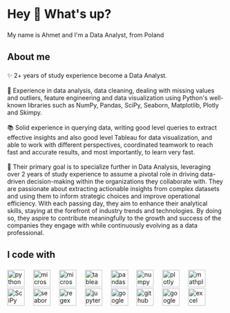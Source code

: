 <h1 align="left">Hey 👋 What's up?</h1>

###

<p align="left">My name is Ahmet and I'm a Data Analyst, from Poland</p>

###

<h2 align="left">About me</h2>

###

<p align="left">✨ 2+ years of study experience become a Data Analyst.<br><br>🚀 Experience in data analysis, data cleaning, dealing with missing values and outliers, feature engineering and data visualization using Python's well-known libraries such as NumPy, Pandas, SciPy, Seaborn, Matplotlib, Plotly and Skimpy.<br><br>📚 Solid experience in querying data, writing good level queries to extract effective insights and also good level Tableau for data visualization, and able to work with different perspectives, coordinated teamwork to reach fast and accurate results, and most importantly, to learn very fast.<br><br>🎯 Their primary goal is to specialize further in Data Analysis, leveraging over 2 years of study experience to assume a pivotal role in driving data-driven decision-making within the organizations they collaborate with. They are passionate about extracting actionable insights from complex datasets and using them to inform strategic choices and improve operational efficiency. With each passing day, they aim to enhance their analytical skills, staying at the forefront of industry trends and technologies. By doing so, they aspire to contribute meaningfully to the growth and success of the companies they engage with while continuously evolving as a data professional.</p>

###

<h2 align="left">I code with</h2>

###

<div align="left">
  <img src="https://cdn.jsdelivr.net/gh/devicons/devicon/icons/python/python-original.svg" height="40" alt="python logo"  />
  <img width="12" />
  <img src="https://cdn.simpleicons.org/microsoftsqlserver/CC2927" height="40" alt="microsoftsqlserver logo"  />
  <img width="12" />
  <img src="https://cdn-icons-png.flaticon.com/512/4248/4248443.png" height="40" alt="microsoftsqlserver logo"  />
  <img width="12" />
  <img src="https://camo.githubusercontent.com/3b5a45a66eb0a6511f86d8c054d58f06bda2b59a188750896c22d650e64cf913/68747470733a2f2f6c6f676f732d776f726c642e6e65742f77702d636f6e74656e742f75706c6f6164732f323032312f31302f5461626c6561752d456d626c656d2e706e67" height="40" alt="tableau logo"  />
  <img width="12" />
  <img src="https://cdn.jsdelivr.net/gh/devicons/devicon/icons/pandas/pandas-original.svg" height="40" alt="pandas logo"  />
  <img width="12" />
  <img src="https://cdn.jsdelivr.net/gh/devicons/devicon/icons/numpy/numpy-original.svg" height="40" alt="numpy logo"  />
  <img width="12" />
  <img src="https://camo.githubusercontent.com/28cfc72a00cbc9d811865cb0b0103d947564e11e17105a319703098fe3dce5ae/68747470733a2f2f7777772e766563746f726c6f676f2e7a6f6e652f6c6f676f732f706c6f745f6c792f706c6f745f6c792d6f6666696369616c2e737667" height="40" alt="plotly logo"  />
  <img width="12" />
  <img src="https://camo.githubusercontent.com/4571184cfb69acb12ec5999006f3497ce904a6fcdf973a8dda56b3ed9d82df59/68747470733a2f2f75706c6f61642e77696b696d656469612e6f72672f77696b6970656469612f636f6d6d6f6e732f7468756d622f302f30312f437265617465645f776974685f4d6174706c6f746c69622d6c6f676f2e7376672f3230343870782d437265617465645f776974685f4d6174706c6f746c69622d6c6f676f2e7376672e706e67" height="40" alt="mathplotlib logo"  />
  <img width="12" />
  <img src="https://camo.githubusercontent.com/00e95afe3084fc39f7e4c377ecaa0489c71924cc30e037c5a4a689a319c8de8b/68747470733a2f2f73747564796f70656469612e636f6d2f77702d636f6e74656e742f75706c6f6164732f323032332f30372f73636970792e706e67" height="40" alt="SciPy logo"  />
  <img width="12" />
  <img src="https://camo.githubusercontent.com/08d98ece5b14553925ebb99b8d15f62c900cad19b169de578a68bdb057d50c68/68747470733a2f2f736561626f726e2e7079646174612e6f72672f5f696d616765732f6c6f676f2d74616c6c2d6c6967687462672e737667" height="40" alt="seaborn logo"  />
  <img width="12" />
  <img src="https://skillicons.dev/icons?i=regex" height="40" alt="regex logo"  />
  <img width="12" />
  <img src="https://cdn.simpleicons.org/jupyter/F37626" height="40" alt="jupyter logo"  />
  <img width="12" />
  <img src="https://upload.wikimedia.org/wikipedia/commons/d/d0/Google_Colaboratory_SVG_Logo.svg" height="40" alt="google CoLab logo"  />
  <img width="12" />
  <img src="https://skillicons.dev/icons?i=github" height="40" alt="github logo"  />
  <img width="12" />
  <img src="https://upload.wikimedia.org/wikipedia/commons/3/30/Google_Sheets_logo_%282014-2020%29.svg" height="40" alt="google sheets logo"  />
  <img width="12" />
  <img src="https://camo.githubusercontent.com/afa35eabf3843dfc8a1765d396a12e9d498ce8c74b7131bdc31e4fcb45b750b3/68747470733a2f2f313030306c6f676f732e6e65742f77702d636f6e74656e742f75706c6f6164732f323032302f30382f4d6963726f736f66742d457863656c2d4c6f676f2e706e67" height="40" alt="excel logo"  />
  
  
</div>

###
